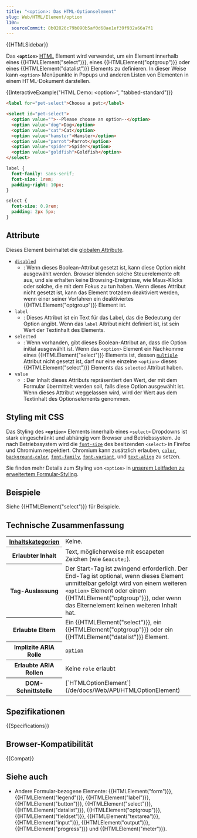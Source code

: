 ```yaml
---
title: "<option>: Das HTML-Optionselement"
slug: Web/HTML/Element/option
l10n:
  sourceCommit: 8b02826c79b090b5af0d68ae1ef39f932a66a7f1
---
```


{{HTMLSidebar}}

Das **`<option>`** [HTML](/de/docs/Web/HTML) Element wird verwendet, um ein Element innerhalb eines {{HTMLElement("select")}}, eines {{HTMLElement("optgroup")}} oder eines {{HTMLElement("datalist")}} Elements zu definieren. In dieser Weise kann `<option>` Menüpunkte in Popups und anderen Listen von Elementen in einem HTML-Dokument darstellen.

{{InteractiveExample("HTML Demo: &lt;option&gt;", "tabbed-standard")}}

```html interactive-example
<label for="pet-select">Choose a pet:</label>

<select id="pet-select">
  <option value="">--Please choose an option--</option>
  <option value="dog">Dog</option>
  <option value="cat">Cat</option>
  <option value="hamster">Hamster</option>
  <option value="parrot">Parrot</option>
  <option value="spider">Spider</option>
  <option value="goldfish">Goldfish</option>
</select>
```

```css interactive-example
label {
  font-family: sans-serif;
  font-size: 1rem;
  padding-right: 10px;
}

select {
  font-size: 0.9rem;
  padding: 2px 5px;
}
```

## Attribute

Dieses Element beinhaltet die [globalen Attribute](/de/docs/Web/HTML/Global_attributes).

- [`disabled`](/de/docs/Web/HTML/Attributes/disabled)
  - : Wenn dieses Boolean-Attribut gesetzt ist, kann diese Option nicht ausgewählt werden. Browser blenden solche Steuerelemente oft aus, und sie erhalten keine Browsing-Ereignisse, wie Maus-Klicks oder solche, die mit dem Fokus zu tun haben. Wenn dieses Attribut nicht gesetzt ist, kann das Element trotzdem deaktiviert werden, wenn einer seiner Vorfahren ein deaktiviertes {{HTMLElement("optgroup")}} Element ist.
- `label`
  - : Dieses Attribut ist ein Text für das Label, das die Bedeutung der Option angibt. Wenn das `label` Attribut nicht definiert ist, ist sein Wert der Textinhalt des Elements.
- `selected`
  - : Wenn vorhanden, gibt dieses Boolean-Attribut an, dass die Option initial ausgewählt ist. Wenn das `<option>` Element ein Nachkomme eines {{HTMLElement("select")}} Elements ist, dessen [`multiple`](/de/docs/Web/HTML/Element/select#multiple) Attribut nicht gesetzt ist, darf nur eine einzelne `<option>` dieses {{HTMLElement("select")}} Elements das `selected` Attribut haben.
- `value`
  - : Der Inhalt dieses Attributs repräsentiert den Wert, der mit dem Formular übermittelt werden soll, falls diese Option ausgewählt ist. Wenn dieses Attribut weggelassen wird, wird der Wert aus dem Textinhalt des Optionselements genommen.

## Styling mit CSS

Das Styling des **`<option>`** Elements innerhalb eines `<select>` Dropdowns ist stark eingeschränkt und abhängig vom Browser und Betriebssystem. Je nach Betriebssystem wird die [`font-size`](/de/docs/Web/CSS/font-size) des besitzenden `<select>` in Firefox und Chromium respektiert. Chromium kann zusätzlich erlauben, [`color`](/de/docs/Web/CSS/color), [`background-color`](/de/docs/Web/CSS/background-color), [`font-family`](/de/docs/Web/CSS/font-family), [`font-variant`](/de/docs/Web/CSS/font-variant), und [`text-align`](/de/docs/Web/CSS/text-align) zu setzen.

Sie finden mehr Details zum Styling von `<option>` in [unserem Leitfaden zu erweitertem Formular-Styling](/de/docs/Learn_web_development/Extensions/Forms/Advanced_form_styling).

## Beispiele

Siehe {{HTMLElement("select")}} für Beispiele.

## Technische Zusammenfassung

<table class="properties">
  <tbody>
    <tr>
      <th scope="row">
        <a href="/de/docs/Web/HTML/Content_categories"
          >Inhaltskategorien</a
        >
      </th>
      <td>Keine.</td>
    </tr>
    <tr>
      <th scope="row">Erlaubter Inhalt</th>
      <td>
        Text, möglicherweise mit escapeten Zeichen (wie
        <code>&#x26;eacute;</code>).
      </td>
    </tr>
    <tr>
      <th scope="row">Tag-Auslassung</th>
      <td>
        Der Start-Tag ist zwingend erforderlich. Der End-Tag ist optional, wenn dieses Element
        unmittelbar gefolgt wird von einem weiteren <code>&#x3C;option></code> Element oder einem
        {{HTMLElement("optgroup")}}, oder wenn das Elternelement keinen
        weiteren Inhalt hat.
      </td>
    </tr>
    <tr>
      <th scope="row">Erlaubte Eltern</th>
      <td>
        Ein {{HTMLElement("select")}}, ein
        {{HTMLElement("optgroup")}} oder ein
        {{HTMLElement("datalist")}} Element.
      </td>
    </tr>
    <tr>
      <th scope="row">Implizite ARIA Rolle</th>
      <td><a href="/de/docs/Web/Accessibility/ARIA/Roles/option_role"><code>option</code></a></td>
    </tr>
    <tr>
      <th scope="row">Erlaubte ARIA Rollen</th>
      <td>Keine <code>role</code> erlaubt</td>
    </tr>
    <tr>
      <th scope="row">DOM-Schnittstelle</th>
      <td>[`HTMLOptionElement`](/de/docs/Web/API/HTMLOptionElement)</td>
    </tr>
  </tbody>
</table>

## Spezifikationen

{{Specifications}}

## Browser-Kompatibilität

{{Compat}}

## Siehe auch

- Andere Formular-bezogene Elemente: {{HTMLElement("form")}}, {{HTMLElement("legend")}}, {{HTMLElement("label")}}, {{HTMLElement("button")}}, {{HTMLElement("select")}}, {{HTMLElement("datalist")}}, {{HTMLElement("optgroup")}}, {{HTMLElement("fieldset")}}, {{HTMLElement("textarea")}}, {{HTMLElement("input")}}, {{HTMLElement("output")}}, {{HTMLElement("progress")}} und {{HTMLElement("meter")}}.
